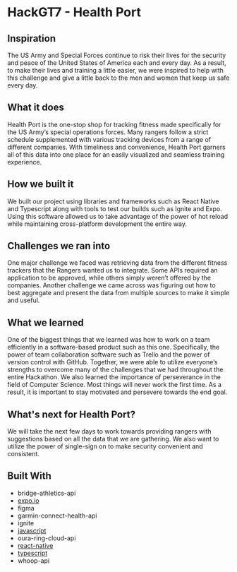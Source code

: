 # HackGT7 - Health Port

## Inspiration

The US Army and Special Forces continue to risk their lives for the security and peace of the United States of America each and every day. As a result, to make their lives and training a little easier, we were inspired to help with this challenge and give a little back to the men and women that keep us safe every day.

## What it does

Health Port is the one-stop shop for tracking fitness made specifically for the US Army’s special operations forces. Many rangers follow a strict schedule supplemented with various tracking devices from a range of different companies. With timeliness and convenience, Health Port garners all of this data into one place for an easily visualized and seamless training experience.

## How we built it

We built our project using libraries and frameworks such as React Native and Typescript along with tools to test our builds such as Ignite and Expo. Using this software allowed us to take advantage of the power of hot reload while maintaining cross-platform development the entire way.

## Challenges we ran into

One major challenge we faced was retrieving data from the different fitness trackers that the Rangers wanted us to integrate. Some APIs required an application to be approved, while others simply weren’t offered by the companies. Another challenge we came across was figuring out how to best aggregate and present the data from multiple sources to make it simple and useful.

## What we learned

One of the biggest things that we learned was how to work on a team efficiently in a software-based product such as this one. Specifically, the power of team collaboration software such as Trello and the power of version control with GitHub. Together, we were able to utilize everyone’s strengths to overcome many of the challenges that we had throughout the entire Hackathon. We also learned the importance of perseverance in the field of Computer Science. Most things will never work the first time. As a result, it is important to stay motivated and persevere towards the end goal.

## What's next for Health Port?

We will take the next few days to work towards providing rangers with suggestions based on all the data that we are gathering. We also want to utilize the power of single-sign on to make security convenient and consistent.

## Built With

- bridge-athletics-api
- [expo.io](https://devpost.com/software/built-with/expo-io)
- figma
- garmin-connect-health-api
- ignite
- [javascript](https://devpost.com/software/built-with/javascript)
- oura-ring-cloud-api
- [react-native](https://devpost.com/software/built-with/react-native)
- [typescript](https://devpost.com/software/built-with/typescript)
- whoop-api